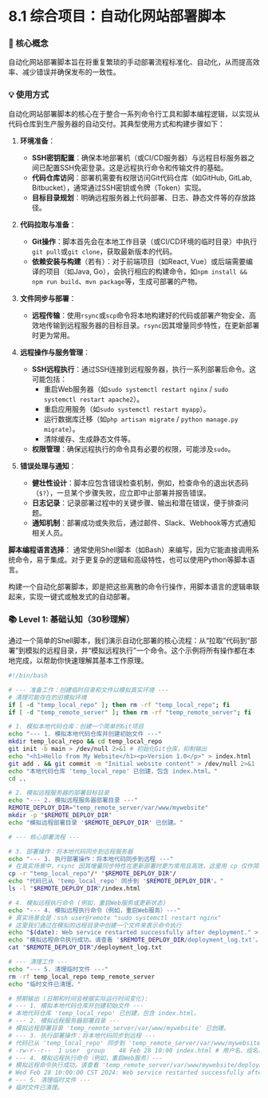 # 8.1 综合项目：自动化网站部署脚本

### 🎯 核心概念
自动化网站部署脚本旨在将重复繁琐的手动部署流程标准化、自动化，从而提高效率、减少错误并确保发布的一致性。

### 💡 使用方式
自动化网站部署脚本的核心在于整合一系列命令行工具和脚本编程逻辑，以实现从代码仓库到生产服务器的自动交付。其典型使用方式和构建步骤如下：

1.  **环境准备**：
    *   **SSH密钥配置**：确保本地部署机（或CI/CD服务器）与远程目标服务器之间已配置SSH免密登录。这是远程执行命令和传输文件的基础。
    *   **代码仓库访问**：部署机需要有权限访问Git代码仓库（如GitHub, GitLab, Bitbucket），通常通过SSH密钥或令牌（Token）实现。
    *   **目标目录规划**：明确远程服务器上代码部署、日志、静态文件等的存放路径。

2.  **代码拉取与准备**：
    *   **Git操作**：脚本首先会在本地工作目录（或CI/CD环境的临时目录）中执行`git pull`或`git clone`，获取最新版本的代码。
    *   **依赖安装与构建**（若有）：对于前端项目（如React, Vue）或后端需要编译的项目（如Java, Go），会执行相应的构建命令，如`npm install && npm run build`、`mvn package`等，生成可部署的产物。

3.  **文件同步与部署**：
    *   **远程传输**：使用`rsync`或`scp`命令将本地构建好的代码或部署产物安全、高效地传输到远程服务器的目标目录。`rsync`因其增量同步特性，在更新部署时更为常用。

4.  **远程操作与服务管理**：
    *   **SSH远程执行**：通过SSH连接到远程服务器，执行一系列部署后命令。这可能包括：
        *   重启Web服务器（如`sudo systemctl restart nginx` / `sudo systemctl restart apache2`）。
        *   重启应用服务（如`sudo systemctl restart myapp`）。
        *   运行数据库迁移（如`php artisan migrate` / `python manage.py migrate`）。
        *   清除缓存、生成静态文件等。
    *   **权限管理**：确保远程执行的命令具有必要的权限，可能涉及`sudo`。

5.  **错误处理与通知**：
    *   **健壮性设计**：脚本应包含错误检查机制，例如，检查命令的退出状态码（`$?`），一旦某个步骤失败，应立即中止部署并报告错误。
    *   **日志记录**：记录部署过程中的关键步骤、输出和潜在错误，便于排查问题。
    *   **通知机制**：部署成功或失败后，通过邮件、Slack、Webhook等方式通知相关人员。

**脚本编程语言选择**：
通常使用Shell脚本（如Bash）来编写，因为它能直接调用系统命令，易于集成。对于更复杂的逻辑和高级特性，也可以使用Python等脚本语言。

构建一个自动化部署脚本，即是把这些离散的命令行操作，用脚本语言的逻辑串联起来，实现一键式或触发式的自动部署。

### 📚 Level 1: 基础认知（30秒理解）
通过一个简单的Shell脚本，我们演示自动化部署的核心流程：从“拉取”代码到“部署”到模拟的远程目录，并“模拟远程执行”一个命令。这个示例将所有操作都在本地完成，以帮助你快速理解其基本工作原理。

```bash
#!/bin/bash

# --- 准备工作：创建临时目录和文件以模拟真实环境 ---
# 清理可能存在的旧模拟环境
if [ -d "temp_local_repo" ]; then rm -rf "temp_local_repo"; fi
if [ -d "temp_remote_server" ]; then rm -rf "temp_remote_server"; fi

# 1. 模拟本地代码仓库：创建一个简单的Git项目
echo "--- 1. 模拟本地代码仓库并创建初始文件 ---"
mkdir temp_local_repo && cd temp_local_repo
git init -b main > /dev/null 2>&1 # 初始化Git仓库，抑制输出
echo "<h1>Hello from My Website</h1><p>Version 1.0</p>" > index.html
git add . && git commit -m "Initial website content" > /dev/null 2>&1
echo "本地代码仓库 'temp_local_repo' 已创建，包含 index.html。"
cd ..

# 2. 模拟远程服务器的部署目标目录
echo "--- 2. 模拟远程服务器部署目录 ---"
REMOTE_DEPLOY_DIR="temp_remote_server/var/www/mywebsite"
mkdir -p "$REMOTE_DEPLOY_DIR"
echo "模拟远程部署目录 '$REMOTE_DEPLOY_DIR' 已创建。"

# --- 核心部署流程 ---

# 3. 部署操作：将本地代码同步到远程服务器
echo "--- 3. 执行部署操作：将本地代码同步到远程 ---"
# 在真实场景中，rsync 因其增量同步特性在更新部署时更为常用且高效，这里用 cp 仅作简单文件复制模拟，不具备增量同步功能。
cp -r "temp_local_repo"/* "$REMOTE_DEPLOY_DIR"/
echo "代码已从 'temp_local_repo' 同步到 '$REMOTE_DEPLOY_DIR'。"
ls -l "$REMOTE_DEPLOY_DIR"/index.html

# 4. 模拟远程执行命令 (例如，重启Web服务或更新状态)
echo "--- 4. 模拟远程执行命令（例如，重启Web服务）---"
# 真实场景会是：ssh user@remote "sudo systemctl restart nginx"
# 这里我们通过在模拟的远程目录中创建一个文件来表示命令执行
echo "$(date): Web service restarted successfully after deployment." > "$REMOTE_DEPLOY_DIR"/deployment_log.txt
echo "模拟远程命令执行成功。请查看 '$REMOTE_DEPLOY_DIR/deployment_log.txt'。"
cat "$REMOTE_DEPLOY_DIR"/deployment_log.txt

# --- 清理工作 ---
echo "--- 5. 清理临时文件 ---"
rm -rf temp_local_repo temp_remote_server
echo "临时文件已清理。"

# 预期输出 (日期和时间会根据实际运行时间变化):
# --- 1. 模拟本地代码仓库并创建初始文件 ---
# 本地代码仓库 'temp_local_repo' 已创建，包含 index.html。
# --- 2. 模拟远程服务器部署目录 ---
# 模拟远程部署目录 'temp_remote_server/var/www/mywebsite' 已创建。
# --- 3. 执行部署操作：将本地代码同步到远程 ---
# 代码已从 'temp_local_repo' 同步到 'temp_remote_server/var/www/mywebsite'。
# -rw-r--r--  1 user  group    48 Feb 28 10:00 index.html # 用户名、组名、文件权限、大小、日期等会根据实际运行环境有所不同
# --- 4. 模拟远程执行命令（例如，重启Web服务）--- 
# 模拟远程命令执行成功。请查看 'temp_remote_server/var/www/mywebsite/deployment_log.txt'。
# Wed Feb 28 10:00:00 CST 2024: Web service restarted successfully after deployment.
# --- 5. 清理临时文件 ---
# 临时文件已清理。
```